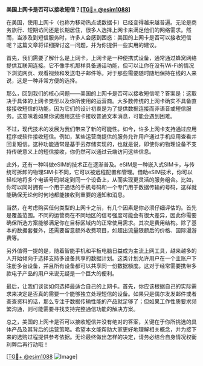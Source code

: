 **美国上网卡是否可以接收短信？[[TG💪+ @esim1088](https://t.me/s/esim1088)]**

在美国，使用上网卡（也称为移动热点或数据卡）已经变得越来越普遍。无论是商务旅行、短期访问还是长期居住，很多人选择上网卡来满足他们的网络需求。然而，当涉及到短信服务时，许多人会感到困惑：美国的上网卡是否可以接收短信呢？这篇文章将详细探讨这一问题，并为你提供一些实用的建议。

首先，我们需要了解什么是上网卡。上网卡是一种便携式设备，通常通过蜂窝网络提供互联网连接。它不像手机那样具备通话功能，但可以让你在没有Wi-Fi的情况下浏览网页、观看视频和发送电子邮件等。对于那些需要随时随地保持在线的人来说，这是一种非常方便的选择。

那么，回到我们的核心问题——美国的上网卡是否可以接收短信呢？答案是：这取决于具体的上网卡类型以及你所使用的运营商。大多数传统的上网卡确实不具备直接接收短信的功能，因为它们的设计初衷是为了提供数据连接而非语音或短信服务。这意味着如果你试图用这些卡接收普通文本消息，可能会遇到困难。

不过，现代技术的发展为我们带来了新的可能性。如今，许多上网卡支持通过应用程序或软件接收短信。例如，某些运营商提供的服务允许用户通过手机应用查看并回复短信。这种功能通常是基于云存储实现的，也就是说，即使你的物理设备不支持传统意义上的短信接收，你仍然可以通过云端访问这些信息。

此外，还有一种叫做eSIM的技术正在逐渐普及。eSIM是一种嵌入式SIM卡，与传统可拆卸的物理SIM卡不同，它可以被远程配置和管理。借助eSIM技术，你可以轻松地将多个电话号码绑定到同一个设备上，从而实现更灵活的服务组合。比如，你可以同时拥有一个用于通话的手机号码和一个专门用于数据传输的号码，这样就能确保无论何时何地都能接收到重要的通知和消息。

当然，在考虑购买任何类型的上网卡之前，有几个因素是你必须仔细评估的。首先是覆盖范围。不同的运营商在不同地区的信号强度可能会有很大差异，因此你需要确保所选方案能够满足你在目标区域内的正常使用需求。其次是费用结构。除了基本的数据套餐外，还需要留意额外收费项目，如超出流量限额后的价格、国际漫游费等。

另外值得一提的是，随着智能手机和平板电脑日益成为主流上网工具，越来越多的人开始倾向于选择支持多设备共享的数据计划。这类计划允许用户在一个主账户下注册多台设备，并且所有设备都可以共享同一份数据额度。这对于经常需要携带多款电子产品的用户来说无疑是一个巨大的便利。

最后，让我们谈谈如何选择最适合自己的上网卡。首先，你应该根据自己的实际需求来决定是否真的需要一个能够独立处理短信的设备。如果只是偶尔发发邮件或者查查资料的话，那么专注于数据传输性能的产品就足够了；但如果工作性质要求频繁沟通，则可能需要寻找支持完整通信功能的解决方案。

总之，美国的上网卡是否可以接收短信并没有绝对的答案，关键在于你所挑选的具体产品及其背后的运营策略。希望本文能帮助大家更好地理解相关概念，并为接下来的选购过程提供参考依据。无论最终做出怎样的决定，请务必结合自身情况权衡利弊后再行动哦！

[[TG💪+ @esim1088](https://t.me/s/esim1088) ![Image](https://i.postimg.cc/4NQfJmqS/Snipaste-2025-05-13-00-14-12.png)]
